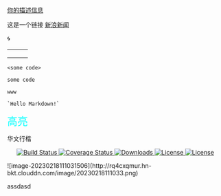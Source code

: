 <a  href ="https://blog.csdn.net/u010725171">你的描述信息</a>

这是一个链接 [新浪新闻](https://news.sina.com.cn/)

:cyclone:

|      |      |      |
| ---- | ---- | ---- |
|      |      |      |
|      |      |      |
|      |      |      |

`<some code>`

`some code`

`www`

`` `Hello Markdown!` ``

<font color = #00FFFF size=5 face="STCAIYUN">高亮</font>

<font face="华文行楷">华文行楷</font>

<p align="center">
    <a href="https://circleci.com/gh/vuejs/vue/tree/dev">
        <img src="https://img.shields.io/circleci/project/github/vuejs/vue/dev.svg" alt="Build Status">
    </a>
    <a href="https://codecov.io/github/vuejs/vue?branch=dev">
        <img src="https://img.shields.io/codecov/c/github/vuejs/vue/dev.svg" alt="Coverage Status">
    </a>
    <a href="https://www.npmjs.com/package/vue">
        <img src="https://img.shields.io/npm/dm/vue.svg" alt="Downloads">
    </a>
    <a href="https://www.npmjs.com/package/vue">
        <img src="https://img.shields.io/npm/l/vue.svg" alt="License">
    </a>
    <a href="https://chat.vuejs.org/">
        <img src="https://img.shields.io/badge/chat-on%20discord-7289da.svg" alt="License">
    </a>
</p>
![image-20230218111031506](http://rq4cxqmur.hn-bkt.clouddn.com/image/20230218111033.png)

assdasd
